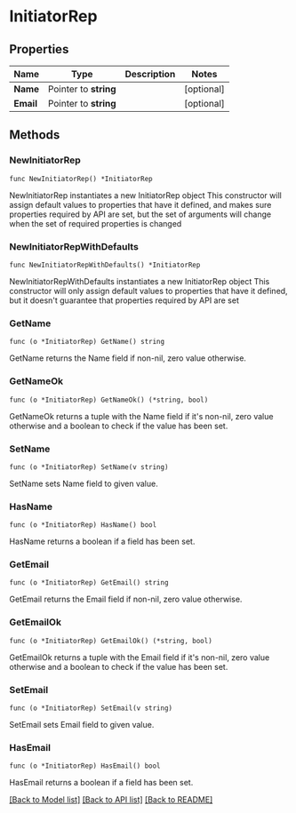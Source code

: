 # InitiatorRep

## Properties

Name | Type | Description | Notes
------------ | ------------- | ------------- | -------------
**Name** | Pointer to **string** |  | [optional] 
**Email** | Pointer to **string** |  | [optional] 

## Methods

### NewInitiatorRep

`func NewInitiatorRep() *InitiatorRep`

NewInitiatorRep instantiates a new InitiatorRep object
This constructor will assign default values to properties that have it defined,
and makes sure properties required by API are set, but the set of arguments
will change when the set of required properties is changed

### NewInitiatorRepWithDefaults

`func NewInitiatorRepWithDefaults() *InitiatorRep`

NewInitiatorRepWithDefaults instantiates a new InitiatorRep object
This constructor will only assign default values to properties that have it defined,
but it doesn't guarantee that properties required by API are set

### GetName

`func (o *InitiatorRep) GetName() string`

GetName returns the Name field if non-nil, zero value otherwise.

### GetNameOk

`func (o *InitiatorRep) GetNameOk() (*string, bool)`

GetNameOk returns a tuple with the Name field if it's non-nil, zero value otherwise
and a boolean to check if the value has been set.

### SetName

`func (o *InitiatorRep) SetName(v string)`

SetName sets Name field to given value.

### HasName

`func (o *InitiatorRep) HasName() bool`

HasName returns a boolean if a field has been set.

### GetEmail

`func (o *InitiatorRep) GetEmail() string`

GetEmail returns the Email field if non-nil, zero value otherwise.

### GetEmailOk

`func (o *InitiatorRep) GetEmailOk() (*string, bool)`

GetEmailOk returns a tuple with the Email field if it's non-nil, zero value otherwise
and a boolean to check if the value has been set.

### SetEmail

`func (o *InitiatorRep) SetEmail(v string)`

SetEmail sets Email field to given value.

### HasEmail

`func (o *InitiatorRep) HasEmail() bool`

HasEmail returns a boolean if a field has been set.


[[Back to Model list]](../README.md#documentation-for-models) [[Back to API list]](../README.md#documentation-for-api-endpoints) [[Back to README]](../README.md)


